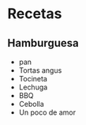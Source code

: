 # Recetas

## Hamburguesa 

- pan 
- Tortas angus
- Tocineta
- Lechuga 
- BBQ 
- Cebolla
- Un poco de amor 